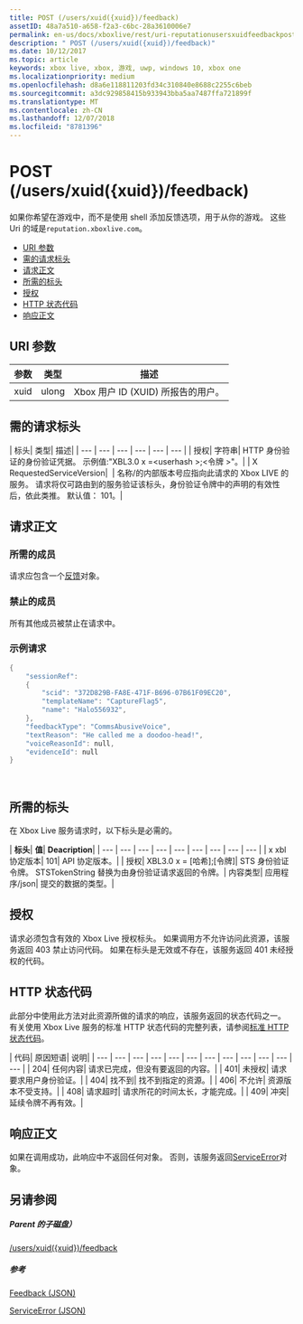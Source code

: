 ```yaml
---
title: POST (/users/xuid({xuid})/feedback)
assetID: 48a7a510-a658-f2a3-c6bc-28a3610006e7
permalink: en-us/docs/xboxlive/rest/uri-reputationusersxuidfeedbackpost.html
description: " POST (/users/xuid({xuid})/feedback)"
ms.date: 10/12/2017
ms.topic: article
keywords: xbox live, xbox, 游戏, uwp, windows 10, xbox one
ms.localizationpriority: medium
ms.openlocfilehash: d8a6e118811203fd34c310840e8688c2255c6beb
ms.sourcegitcommit: a3dc929858415b933943bba5aa7487ffa721899f
ms.translationtype: MT
ms.contentlocale: zh-CN
ms.lasthandoff: 12/07/2018
ms.locfileid: "8781396"
---
```

# <a name="post-usersxuidxuidfeedback"></a>POST (/users/xuid({xuid})/feedback)
如果你希望在游戏中，而不是使用 shell 添加反馈选项，用于从你的游戏。 这些 Uri 的域是`reputation.xboxlive.com`。
 
  * [URI 参数](#ID4EZ)
  * [需的请求标头](#ID4EEB)
  * [请求正文](#ID4ENC)
  * [所需的标头](#ID4EDE)
  * [授权](#ID4EXF)
  * [HTTP 状态代码](#ID4EEG)
  * [响应正文](#ID4EZH)
 
<a id="ID4EZ"></a>

 
## <a name="uri-parameters"></a>URI 参数
 
| 参数| 类型| 描述| 
| --- | --- | --- | 
| xuid| ulong| Xbox 用户 ID (XUID) 所报告的用户。| 
  
<a id="ID4EEB"></a>

 
## <a name="required-request-headers"></a>需的请求标头
 
| 标头| 类型| 描述| 
| --- | --- | --- | --- | --- | --- | 
| 授权| 字符串| HTTP 身份验证的身份验证凭据。 示例值:"XBL3.0 x =&lt;userhash >;&lt;令牌 >"。| 
| X RequestedServiceVersion|  | 名称/的内部版本号应指向此请求的 Xbox LIVE 的服务。 请求将仅可路由到的服务验证该标头，身份验证令牌中的声明的有效性后，依此类推。 默认值： 101。| 
  
<a id="ID4ENC"></a>

 
## <a name="request-body"></a>请求正文 
 
<a id="ID4EVC"></a>

 
### <a name="required-members"></a>所需的成员 
 
请求应包含一个[反馈](../../json/json-feedback.md)对象。 
  
<a id="ID4EED"></a>

 
### <a name="prohibited-members"></a>禁止的成员 
 
所有其他成员被禁止在请求中。
  
<a id="ID4ETD"></a>

 
### <a name="sample-request"></a>示例请求 
 

```cpp
{
    "sessionRef":
    {
        "scid": "372D829B-FA8E-471F-B696-07B61F09EC20",
        "templateName": "CaptureFlag5",
        "name": "Halo556932",
    },
    "feedbackType": "CommsAbusiveVoice",
    "textReason": "He called me a doodoo-head!",
    "voiceReasonId": null,
    "evidenceId": null
}

      
```

   
<a id="ID4EDE"></a>

 
## <a name="required-headers"></a>所需的标头
 
在 Xbox Live 服务请求时，以下标头是必需的。
 
| <b>标头</b>| <b>值</b>| <b>Deacription</b>| 
| --- | --- | --- | --- | --- | --- | --- | --- | --- | 
| x xbl 协定版本| 101| API 协定版本。| 
| 授权| XBL3.0 x = [哈希];[令牌]| STS 身份验证令牌。 STSTokenString 替换为由身份验证请求返回的令牌。| 
内容类型| 
应用程序/json| 
提交的数据的类型。| 
  
<a id="ID4EXF"></a>

 
## <a name="authorization"></a>授权
 
请求必须包含有效的 Xbox Live 授权标头。 如果调用方不允许访问此资源，该服务返回 403 禁止访问代码。 如果在标头是无效或不存在，该服务返回 401 未经授权的代码。
  
<a id="ID4EEG"></a>

 
## <a name="http-status-codes"></a>HTTP 状态代码
 
此部分中使用此方法对此资源所做的请求的响应，该服务返回的状态代码之一。 有关使用 Xbox Live 服务的标准 HTTP 状态代码的完整列表，请参阅[标准 HTTP 状态代码](../../additional/httpstatuscodes.md)。
 
| 代码| 原因短语| 说明| 
| --- | --- | --- | --- | --- | --- | --- | --- | --- | --- | --- | --- | 
| 204| 任何内容| 请求已完成，但没有要返回的内容。| 
| 401| 未授权| 请求要求用户身份验证。| 
| 404| 找不到| 找不到指定的资源。| 
| 406| 不允许| 资源版本不受支持。| 
| 408| 请求超时| 请求所花的时间太长，才能完成。| 
| 409| 冲突| 延续令牌不再有效。| 
  
<a id="ID4EZH"></a>

 
## <a name="response-body"></a>响应正文 
 
如果在调用成功，此响应中不返回任何对象。 否则，该服务返回[ServiceError](../../json/json-serviceerror.md)对象。
  
<a id="ID4EOAAC"></a>

 
## <a name="see-also"></a>另请参阅
 
<a id="ID4EQAAC"></a>

 
##### <a name="parent"></a>Parent 的子磁盘） 

[/users/xuid({xuid})/feedback](uri-reputationusersxuidfeedback.md)

  
<a id="ID4E3AAC"></a>

 
##### <a name="reference"></a>参考 

[Feedback (JSON)](../../json/json-feedback.md)

 [ServiceError (JSON)](../../json/json-serviceerror.md)

   